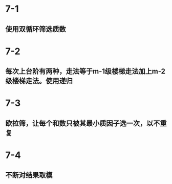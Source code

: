 # 7-1
## 使用双循环筛选质数

# 7-2
## 每次上台阶有两种，走法等于m-1级楼梯走法加上m-2级楼梯走法。使用递归

# 7-3
## 欧拉筛，让每个和数只被其最小质因子选一次，以不重复

# 7-4
## 不断对结果取模
